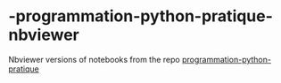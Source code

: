 # -programmation-python-pratique-nbviewer
Nbviewer versions of notebooks from the repo  [programmation-python-pratique](https://github.com/ai-technipreneurs/programmation-python-pratique)
